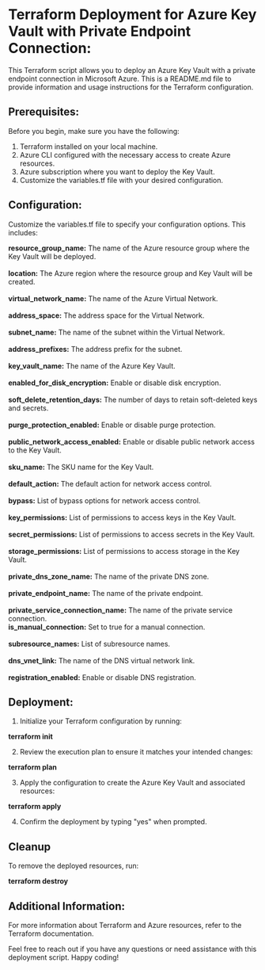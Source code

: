 # Terraform Deployment for Azure Key Vault with Private Endpoint Connection:

This Terraform script allows you to deploy an Azure Key Vault with a private endpoint connection in Microsoft Azure. This is a README.md file to provide information and usage instructions for the Terraform configuration.

## Prerequisites:

Before you begin, make sure you have the following:

1. Terraform installed on your local machine.
2. Azure CLI configured with the necessary access to create Azure resources.
3. Azure subscription where you want to deploy the Key Vault.
4. Customize the variables.tf file with your desired configuration.

## Configuration:

Customize the variables.tf file to specify your configuration options. This includes:

**resource_group_name:** The name of the Azure resource group where the Key Vault will be deployed.<br>  
**location:** The Azure region where the resource group and Key Vault will be created.<br>  
**virtual_network_name:** The name of the Azure Virtual Network.<br>  
**address_space:** The address space for the Virtual Network.<br>  
**subnet_name:** The name of the subnet within the Virtual Network.<br>  
**address_prefixes:** The address prefix for the subnet.<br>  
**key_vault_name:** The name of the Azure Key Vault.<br>  
**enabled_for_disk_encryption:** Enable or disable disk encryption.<br>  
**soft_delete_retention_days:** The number of days to retain soft-deleted keys and secrets.<br>  
**purge_protection_enabled:** Enable or disable purge protection.<br>  
**public_network_access_enabled:** Enable or disable public network access to the Key Vault.<br>  
**sku_name:** The SKU name for the Key Vault.<br>  
**default_action:** The default action for network access control.<br>  
**bypass:** List of bypass options for network access control.<br>  
**key_permissions:** List of permissions to access keys in the Key Vault.<br>  
**secret_permissions:** List of permissions to access secrets in the Key Vault.<br>  
**storage_permissions:** List of permissions to access storage in the Key Vault.<br>  
**private_dns_zone_name:** The name of the private DNS zone.<br>  
**private_endpoint_name:** The name of the private endpoint.<br>  
**private_service_connection_name:** The name of the private service connection.<br> 
**is_manual_connection:** Set to true for a manual connection.<br>  
**subresource_names:** List of subresource names.<br>  
**dns_vnet_link:** The name of the DNS virtual network link.<br>  
**registration_enabled:** Enable or disable DNS registration.<br>  

## Deployment:

1. Initialize your Terraform configuration by running:

**terraform init**

2. Review the execution plan to ensure it matches your intended changes:

**terraform plan**

3. Apply the configuration to create the Azure Key Vault and associated resources:

**terraform apply**

4. Confirm the deployment by typing "yes" when prompted.

## Cleanup

To remove the deployed resources, run:

**terraform destroy**

## Additional Information:

For more information about Terraform and Azure resources, refer to the Terraform documentation.

Feel free to reach out if you have any questions or need assistance with this deployment script. Happy coding!
